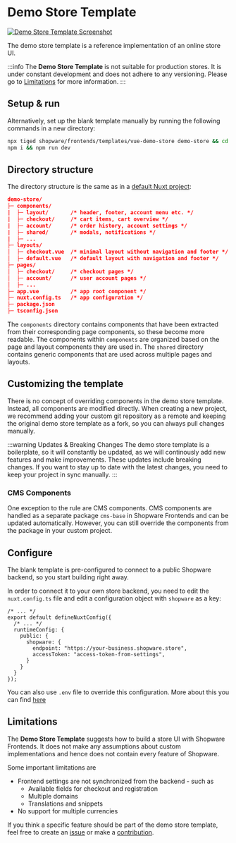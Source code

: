 <script setup>
import stackblitzIcon from '../../.assets/framework-icons/stackblitz.png';
</script>

# Demo Store Template

<a href="https://frontends-demo.vercel.app/" target="_blank"><img src="../../.assets/demo-store-template.jpg" alt="Demo Store Template Screenshot" class="border-1px border-#eeeeee rounded-md shadow-md my-8 hover:shadow-2xl hover:scale-105 transition duration-200" /></a>

The demo store template is a reference implementation of an online store UI.

:::info
The **Demo Store Template** is not suitable for production stores. It is under constant development and does not adhere to any versioning. Please go to [Limitations](#limitations) for more information.
:::

## Setup & run

<PageRef target="blank" title="Run on Stackblitz" page="https://stackblitz.com/github/shopware/frontends/tree/main/templates/vue-demo-store" sub="Open the Demo Store Template with our browser IDE in a new window" :icon="stackblitzIcon" />

Alternatively, set up the blank template manually by running the following commands in a new directory:

```bash
npx tiged shopware/frontends/templates/vue-demo-store demo-store && cd demo-store
npm i && npm run dev
```

## Directory structure

The directory structure is the same as in a [default Nuxt project](https://nuxtjs.org/docs/get-started/directory-structure/):

```json
demo-store/
├─ components/
|  ├─ layout/       /* header, footer, account menu etc. */
|  ├─ checkout/     /* cart items, cart overview */
|  ├─ account/      /* order history, account settings */
|  ├─ shared/       /* modals, notifications */
|  ├─ ...
├─ layouts/
│  ├─ checkout.vue  /* minimal layout without navigation and footer */
│  ├─ default.vue   /* default layout with navigation and footer */
├─ pages/
│  ├─ checkout/     /* checkout pages */
│  ├─ account/      /* user account pages */
│  ├─ ...
├─ app.vue          /* app root component */
├─ nuxt.config.ts   /* app configuration */
├─ package.json
├─ tsconfig.json
```

The `components` directory contains components that have been extracted from their corresponding page components, so these become more readable. The components within `components` are organized based on the page and layout components they are used in. The `shared` directory contains generic components that are used across multiple pages and layouts.

## Customizing the template

There is no concept of overriding components in the demo store template. Instead, all components are modified directly. When creating a new project, we recommend adding your custom git repository as a remote and keeping the original demo store template as a fork, so you can always pull changes manually.

:::warning Updates & Breaking Changes
The demo store template is a boilerplate, so it will constantly be updated, as we will continously add new features and make improvements. These updates include breaking changes. If you want to stay up to date with the latest changes, you need to keep your project in sync manually.
:::

### CMS Components

One exception to the rule are CMS components. CMS components are handled as a separate package `cms-base` in Shopware Frontends and can be updated automatically. However, you can still override the components from the package in your custom project.

<PageRef page="./../../framework/shopping-experiences" title="Customize CMS Components" sub="Override CMS components using the cms-base package" />

## Configure

The blank template is pre-configured to connect to a public Shopware backend, so you start building right away.

In order to connect it to your own store backend, you need to edit the `nuxt.config.ts` file and edit a configuration object with `shopware` as a key:

```ts{7-8}
/* ... */
export default defineNuxtConfig({
  /* ... */
  runtimeConfig: {
    public: {
      shopware: {
        endpoint: "https://your-business.shopware.store",
        accessToken: "access-token-from-settings",
      }
    }
  }
});
```

You can also use `.env` file to override this configuration. More about this you can find [here](https://nuxt.com/docs/guide/going-further/runtime-config#environment-variables)

## Limitations

The **Demo Store Template** suggests how to build a store UI with Shopware Frontends. It does not make any assumptions about custom implementations and hence does not contain every feature of Shopware.

Some important limitations are

- Frontend settings are not synchronized from the backend - such as
  - Available fields for checkout and registration
  - Multiple domains
  - Translations and snippets
- No support for multiple currencies

If you think a specific feature should be part of the demo store template, feel free to create an [issue](https://github.com/shopware/frontends/issues/new) or make a [contribution](https://github.com/shopware/frontends/pulls).
